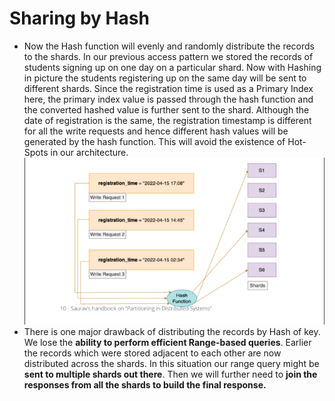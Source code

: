 # Sharing by Hash

- Now the Hash function will evenly and randomly distribute the records to the
  shards. In our previous access pattern we stored the records of students signing up
  on one day on a particular shard. Now with Hashing in picture the students
  registering up on the same day will be sent to different shards. Since the
  registration time is used as a Primary Index here, the primary index value is passed
  through the hash function and the converted hashed value is further sent to the
  shard. Although the date of registration is the same, the registration timestamp is
  different for all the write requests and hence different hash values will be
  generated by the hash function. This will avoid the existence of Hot-Spots in our
  architecture.
  ![image](./images/Screenshot_4.png)
- There is one major drawback of distributing the records by Hash of key. We lose the
  **ability to perform efficient Range-based queries**. Earlier the records which were
  stored adjacent to each other are now distributed across the shards. In this
  situation our range query might be **sent to multiple shards out there**. Then we will
  further need to **join the responses from all the shards to build the final response.**
